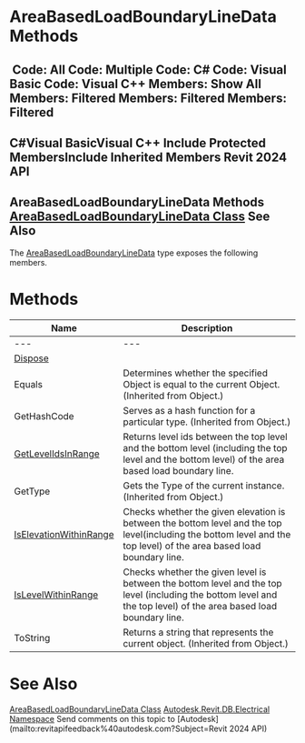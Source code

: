 # AreaBasedLoadBoundaryLineData Methods

﻿
 Code: All Code: Multiple Code: C# Code: Visual Basic Code: Visual C++  Members: Show All Members: Filtered Members: Filtered Members: Filtered   
---  
C#Visual BasicVisual C++
Include Protected MembersInclude Inherited Members
Revit 2024 API  
---  
AreaBasedLoadBoundaryLineData Methods  
[AreaBasedLoadBoundaryLineData Class](52959c6a-9d31-222c-3133-e373047095a9.md "AreaBasedLoadBoundaryLineData Class") See Also  
---  
The [AreaBasedLoadBoundaryLineData](52959c6a-9d31-222c-3133-e373047095a9.md "AreaBasedLoadBoundaryLineData Class") type exposes the following members.
# Methods
| Name | Description |
| --- | --- |
| --- | --- | --- |
| [Dispose](63769f47-3fb9-cabb-d62a-46e56bf9dd43.md "Dispose Method") |
| Equals | Determines whether the specified Object is equal to the current Object. (Inherited from Object.) |
| GetHashCode | Serves as a hash function for a particular type.  (Inherited from Object.) |
| [GetLevelIdsInRange](cc6beeb3-928d-4220-7b5f-a3f1b14c344c.md "GetLevelIdsInRange Method") | Returns level ids between the top level and the bottom level (including the top level and the bottom level) of the area based load boundary line. |
| GetType | Gets the Type of the current instance. (Inherited from Object.) |
| [IsElevationWithinRange](82226118-0ec1-ed1a-f8e0-7b2168163a44.md "IsElevationWithinRange Method") | Checks whether the given elevation is between the bottom level and the top level(including the bottom level and the top level) of the area based load boundary line. |
| [IsLevelWithinRange](b32cd564-681a-c6c6-4c74-cc708b3d31c4.md "IsLevelWithinRange Method") | Checks whether the given level is between the bottom level and the top level (including the bottom level and the top level) of the area based load boundary line. |
| ToString | Returns a string that represents the current object. (Inherited from Object.) |

# See Also
[AreaBasedLoadBoundaryLineData Class](52959c6a-9d31-222c-3133-e373047095a9.md "AreaBasedLoadBoundaryLineData Class")
[Autodesk.Revit.DB.Electrical Namespace](212a1314-7843-2c6c-3322-363127e4059f.md "Autodesk.Revit.DB.Electrical Namespace")
Send comments on this topic to [Autodesk](mailto:revitapifeedback%40autodesk.com?Subject=Revit 2024 API)